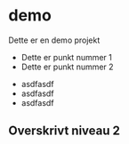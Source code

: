 # demo
Dette er en demo projekt

  * Dette er punkt nummer 1
  * Dette er punkt nummer 2

  - asdfasdf
  - asdfasdf
  - asdfasdf

## Overskrivt niveau 2
